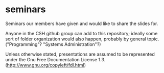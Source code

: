 seminars
========

Seminars our members have given and would like to share the slides for.

Anyone in the CSH github group can add to this repository; ideally some sort of folder organization would also happen, probably by general topic. ("Programming"? "Systems Administration"?)

Unless otherwise stated, presentations are assumed to be represented under the Gnu Free Documentation License 1.3. (http://www.gnu.org/copyleft/fdl.html)
